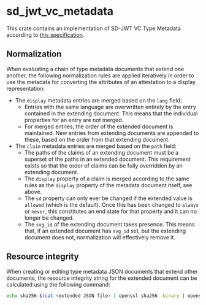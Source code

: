# sd_jwt_vc_metadata

This crate contains an implementation of SD-JWT VC Type Metadata according to
[this specification](https://www.ietf.org/archive/id/draft-ietf-oauth-sd-jwt-vc-08.html).

## Normalization

When evaluating a chain of type metadata documents that extend one another, the
following normalization rules are applied iteratively in order to use the
metadata for converting the attributes of an attestation to a display
representation:

-   The `display` metadata entries are merged based on the `lang` field:
    -   Entries with the same language are overwritten entirely by the entry
        contained in the extending document. This means that the individual
        properties for an entry are not merged.
    -   For merged entries, the order of the extended document is maintained.
        New entries from extending documents are appended to these, based on the
        order from that extending document.
-   The `claim` metadata entries are merged based on the `path` field:
    -   The paths of the claims of an extending document must be a superset of
        the paths in an extended document. This requirement exists so that the
        order of claims can be fully overridden by an extending document.
    -   The `display` property of a claim is merged according to the same rules
        as the `display` property of the metadata document itself, see above.
    -   The `sd` property can only ever be changed if the extended value is
        `allowed` (which is the default). Once this has been changed to `always`
        or `never`, this constitutes an end state for that property and it can
        no longer be changed.
    -   The `svg_id` of the extending document takes presence. This means that,
        if an extended document has `svg_id` set, but the extending document
        does not, normalization will effectively remove it.

## Resource integrity

When creating or editing type metadata JSON documents that extend other
documents, the resource integrity string for the extended document can be
calculated using the following command:

```bash
echo sha256-$(cat <extended JSON file> | openssl sha256 -binary | openssl base64 -e -A)
```
